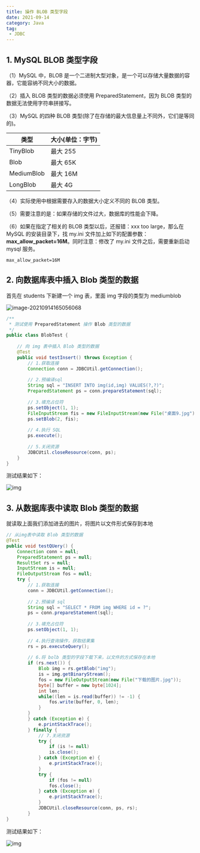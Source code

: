 ```yaml
---
title: 操作 BLOB 类型字段
date: 2021-09-14
category: Java
tag:
 - JDBC
---
```


## 1. MySQL BLOB 类型字段

（1）MySQL 中，BLOB 是一个二进制大型对象，是一个可以存储大量数据的容器，它能容纳不同大小的数据。

（2）插入 BLOB 类型的数据必须使用 PreparedStatement，因为 BLOB 类型的数据无法使用字符串拼接写。

（3）MySQL 的四种 BLOB 类型(除了在存储的最大信息量上不同外，它们是等同的)。

| **类型**   | **大小(单位：字节)** |
| ---------- | -------------------- |
| TinyBlob   | 最大   255           |
| Blob       | 最大   65K           |
| MediumBlob | 最大   16M           |
| LongBlob   | 最大   4G            |

（4）实际使用中根据需要存入的数据大小定义不同的 BLOB 类型。

（5）需要注意的是：如果存储的文件过大，数据库的性能会下降。

（6）如果在指定了相关的 BLOB 类型以后，还报错：xxx too large，那么在 MySQL 的安装目录下，找 my.ini 文件加上如下的配置参数：**max_allow_packet=16M**。同时注意：修改了 my.ini 文件之后，需要重新启动 mysql 服务。

```
max_allow_packet=16M
```

## 2. 向数据库表中插入 Blob 类型的数据

首先在 students 下新建一个 img 表，里面 img 字段的类型为 mediumblob

![image-20210914165056068](https://pet-hkw.oss-cn-shenzhen.aliyuncs.com/image/new_blog_system/mysql/image-20210914165056068.png)

```java
/**
 * 测试使用 PreparedStatement 操作 Blob 类型的数据
 */
public class BlobTest {
	
	// 向 img 表中插入 Blob 类型的数据
	@Test
	public void testInsert() throws Exception {
		// 1.获取连接
		Connection conn = JDBCUtil.getConnection();
		
		// 2.预编译sql
		String sql = "INSERT INTO img(id,img) VALUES(?,?)";
		PreparedStatement ps = conn.prepareStatement(sql);
		
		// 3.填充占位符
		ps.setObject(1, 1);
		FileInputStream fis = new FileInputStream(new File("桌面9.jpg"));
		ps.setBlob(2, fis);
		
		// 4.执行 SQL
		ps.execute();
		
		// 5.关闭资源
		JDBCUtil.closeResource(conn, ps);
	}
}
```

测试结果如下：

![img](https://pet-hkw.oss-cn-shenzhen.aliyuncs.com/image/new_blog_system/mysql/%E5%BE%80%E8%A1%A8%E4%B8%AD%E6%8F%92%E5%85%A5Blob%E7%B1%BB%E5%9E%8B%E7%9A%84%E6%95%B0%E6%8D%AE.gif)

## 3. 从数据库表中读取 Blob 类型的数据

就读取上面我们添加进去的图片，将图片以文件形式保存到本地

```java
// 从img表中读取 Blob 类型的数据
@Test
public void testQUery() {
	Connection conn = null;
	PreparedStatement ps = null;
	ResultSet rs = null;
	InputStream is = null;
	FileOutputStream fos = null;
	try {
        // 1.获取连接
        conn = JDBCUtil.getConnection();
        
        // 2.预编译 sql
        String sql = "SELECT * FROM img WHERE id = ?";
        ps = conn.prepareStatement(sql);
        
        // 3.填充占位符
        ps.setObject(1, 1);
        
        // 4.执行查询操作，获取结果集
        rs = ps.executeQuery();
        		
        // 6.将 bolb 类型的字段下载下来，以文件的方式保存在本地
        if (rs.next()) {
            Blob img = rs.getBlob("img");
            is = img.getBinaryStream();
            fos = new FileOutputStream(new File("下载的图片.jpg"));
            byte[] buffer = new byte[1024];
            int len;
            while((len = is.read(buffer)) != -1) {
            	fos.write(buffer, 0, len);
            }
        }
        } catch (Exception e) {
            e.printStackTrace();
        } finally {
            // 7.关闭资源
            try {
                if (is != null)
                is.close();
            } catch (Exception e) {
                e.printStackTrace();
            }
            try {
                if (fos != null)
                fos.close();
            } catch (Exception e) {
                e.printStackTrace();
            }
            JDBCUtil.closeResource(conn, ps, rs);
        }
}
```

测试结果如下：

![img](https://pet-hkw.oss-cn-shenzhen.aliyuncs.com/image/new_blog_system/mysql/%E4%BB%8E%E8%A1%A8%E4%B8%AD%E8%AF%BB%E5%8F%96Blob%E7%B1%BB%E5%9E%8B%E7%9A%84%E6%95%B0%E6%8D%AE.gif)